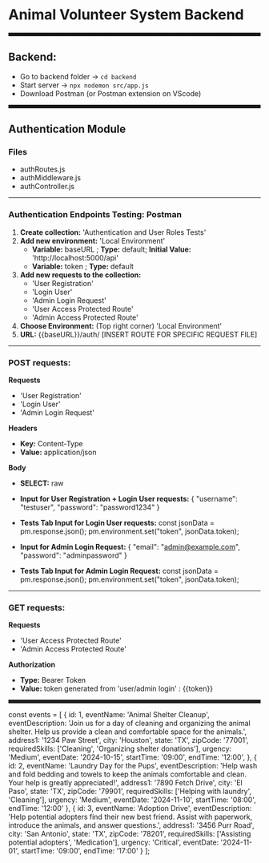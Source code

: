 # Animal Volunteer System Backend
<hr style="border: 3px dashed ;">

## Backend: 
- Go to backend folder → ```cd backend```
- Start server → ```npx nodemon src/app.js```
- Download Postman (or Postman extension on VScode)

<hr style="border: 3px dashed ;">

## Authentication Module
### Files
- authRoutes.js
- authMiddleware.js
- authController.js

---

### Authentication Endpoints Testing: Postman
1. **Create collection:** 'Authentication and User Roles Tests'
2. **Add new environment:** 'Local Environment'
    - **Variable:** baseURL ; **Type:** default; **Initial Value:** 'http://localhost:5000/api'
    - **Variable:** token ; **Type:** default
3. **Add new requests to the collection:**
    - 'User Registration'
    - 'Login User'
    - 'Admin Login Request'
    - 'User Access Protected Route'
    - 'Admin Access Protected Route'
4. **Choose Environment:** (Top right corner) 'Local Environment'
5. **URL:** {{baseURL}}/auth/ [INSERT ROUTE FOR SPECIFIC REQUEST FILE]

---

### POST requests:

**Requests**
- 'User Registration'
- 'Login User'
- 'Admin Login Request'

**Headers**
- **Key:** Content-Type
- **Value:** application/json

**Body**
- **SELECT:** raw
- **Input for User Registration + Login User requests:**
{
    "username": "testuser",
    "password": "password1234"
}
- **Tests Tab Input for Login User requests:**
const jsonData = pm.response.json();
pm.environment.set("token", jsonData.token);

- **Input for Admin Login Request:**
{
    "email": "admin@example.com",
    "password": "adminpassword"
}

- **Tests Tab Input for Admin Login Request:**
const jsonData = pm.response.json();
pm.environment.set("token", jsonData.token);

---
### GET requests:
**Requests**
- 'User Access Protected Route'
- 'Admin Access Protected Route'

**Authorization**
- **Type:** Bearer Token
- **Value:** token generated from 'user/admin login' : {{token}}

<hr style="border: 3px dashed ;">


const events = [
  {
    id: 1,
    eventName: 'Animal Shelter Cleanup',
    eventDescription: 'Join us for a day of cleaning and organizing the animal shelter. Help us provide a clean and comfortable space for the animals.',
    address1: '1234 Paw Street',
    city: 'Houston',
    state: 'TX',
    zipCode: '77001',
    requiredSkills: ['Cleaning', 'Organizing shelter donations'],
    urgency: 'Medium',
    eventDate: '2024-10-15',
    startTime: '09:00',
    endTime: '12:00',
  },
  {
    id: 2,
    eventName: 'Laundry Day for the Pups',
    eventDescription: 'Help wash and fold bedding and towels to keep the animals comfortable and clean. Your help is greatly appreciated!',
    address1: '7890 Fetch Drive',
    city: 'El Paso',
    state: 'TX',
    zipCode: '79901',
    requiredSkills: ['Helping with laundry', 'Cleaning'],
    urgency: 'Medium',
    eventDate: '2024-11-10',
    startTime: '08:00',
    endTime: '12:00'
  },
  {
    id: 3,
    eventName: 'Adoption Drive',
    eventDescription: 'Help potential adopters find their new best friend. Assist with paperwork, introduce the animals, and answer questions.',
    address1: '3456 Purr Road',
    city: 'San Antonio',
    state: 'TX',
    zipCode: '78201',
    requiredSkills: ['Assisting potential adopters', 'Medication'],
    urgency: 'Critical',
    eventDate: '2024-11-01',
    startTime: '09:00',
    endTime: '17:00'
  }
];
